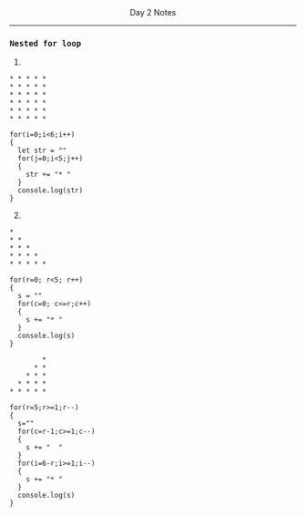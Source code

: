 <div align="center"
   <h1>Day 2 Notes</h1>
</div>

---
### `Nested for loop` 
1. 
```
* * * * *  
* * * * *  
* * * * *  
* * * * *  
* * * * *  
* * * * *  
```
```
for(i=0;i<6;i++)
{
  let str = ""
  for(j=0;i<5;j++)
  {
    str += "* "
  }
  console.log(str)
}
```
2. 
```
*  
* *  
* * *  
* * * *   
* * * * *  
```
```
for(r=0; r<5; r++)
{
  s = ""
  for(c=0; c<=r;c++)
  {
    s += "* "
  }
  console.log(s)
}
```
```
        *
      * *
    * * *
  * * * *
* * * * *
```
```
for(r=5;r>=1;r--)
{
  s=""
  for(c=r-1;c>=1;c--)
  {
    s += "  "
  }
  for(i=6-r;i>=1;i--)
  {
    s += "* "
  }
  console.log(s)
}
```

